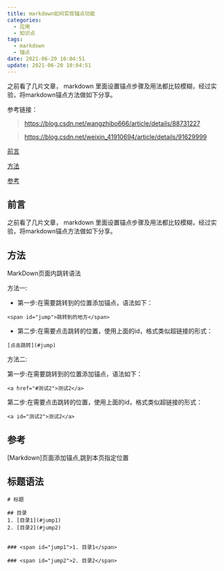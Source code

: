 ```yaml
---
title: markdown如何实现锚点功能
categories:
  - 应用
  - 知识点
tags:
  - markdown
  - 锚点
date: 2021-06-20 10:04:51
update: 2021-06-20 10:04:51
---
```


之前看了几片文章， markdown 里面设置锚点步骤及用法都比较模糊，经过实验，将markdown锚点方法做如下分享。

<!-- more -->

参考链接：

> https://blog.csdn.net/wangzhibo666/article/details/88731227

> https://blog.csdn.net/weixin_41910694/article/details/91629999

[前言](#qianyan)

[方法](#fangfa)

[参考](#cankao)

## <a id="qianyan">前言</a>

之前看了几片文章， markdown 里面设置锚点步骤及用法都比较模糊，经过实验，将markdown锚点方法做如下分享。

## <span id="fangfa">方法</span>

MarkDown页面内跳转语法

方法一:

- 第一步:在需要跳转到的位置添加锚点，语法如下：

~~~
<span id="jump">跳转到的地方</span>
~~~

- 第二步:在需要点击跳转的位置，使用上面的id，格式类似超链接的形式：

~~~
[点击跳转](#jump)
~~~

方法二:

第一步:在需要跳转到的位置添加锚点，语法如下：

~~~
<a href="#测试2">测试2</a>
~~~

第二步:在需要点击跳转的位置，使用上面的id，格式类似超链接的形式：

~~~
<a id="测试2">测试2</a>
~~~


## <a id="cankao">参考</a>
[Markdown]页面添加锚点,跳到本页指定位置

## 标题语法


```
# 标题

## 目录
1. [目录1](#jump1)
2. [目录2](#jump2)


### <span id="jump1">1. 目录1</span>

### <span id="jump2">2. 目录2</span>

```
